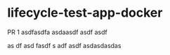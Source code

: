 # lifecycle-test-app-docker

PR 1
asdfasdfa
asdaasdf asdf asdf

as
df asd fasdf
s
adf asdf
asdasdasdas
